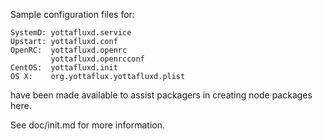 Sample configuration files for:
```
SystemD: yottafluxd.service
Upstart: yottafluxd.conf
OpenRC:  yottafluxd.openrc
         yottafluxd.openrcconf
CentOS:  yottafluxd.init
OS X:    org.yottaflux.yottafluxd.plist
```
have been made available to assist packagers in creating node packages here.

See doc/init.md for more information.
